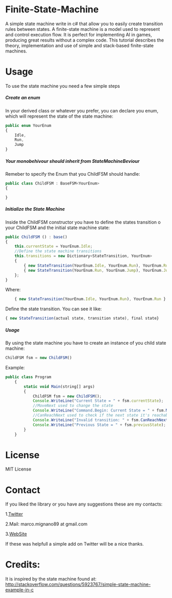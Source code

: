 # Finite-State-Machine
A simple state machine write in c# that allow you to easily create transition rules between states.
A finite-state machine is a model used to represent and control execution flow. It is perfect for implementing AI in games, producing great results without a complex code. This tutorial describes the theory, implementation and use of simple and stack-based finite-state machines.

# Usage
To use the state machine you need a few simple steps
##### Create an enum
In your derived class or whatever you prefer, you can declare you enum, which will represent the state of the state machine:
```javascript
public enum YourEnum
{
	Idle,
	Run,
	Jump
}
```
##### Your monobehivour should inherit from StateMachineBeviour
Remeber to specify the Enum that you ChildFSM should handle:
```javascript
public class ChildFSM : BaseFSM<YourEnum> 
{

}
```

##### Initialize the State Machine
Inside the ChildFSM constructor you have to define the states transition o your ChildFSM and the initial state machine state:
```javascript
public ChildFSM () : base()
{			
	this.currentState = YourEnum.Idle;
	//Define the state machine transitions
	this.transitions = new Dictionary<StateTransition, YourEnum>
	{
		{ new StateTransition(YourEnum.Idle, YourEnum.Run), YourEnum.Run }, 
		{ new StateTransition(YourEnum.Run, YourEnum.Jump), YourEnum.Jump }, 
	};	
}
```

Where:
```javascript
	{ new StateTransition(YourEnum.Idle, YourEnum.Run), YourEnum.Run }
```
Define the state transition. 
You can see it like:
```javascript
{ new StateTransition(actual state, transition state), final state}
```

##### Usage
By using the state machine you have to create an instance of you child state machine:
```javascript
ChildFSM fsm = new ChildFSM()
```
Example:
```javascript
public class Program
	{
		static void Main(string[] args)
		{
			ChildFSM fsm = new ChildFSM();
			Console.WriteLine("Current State = " + fsm.currentState);
			//MoveNext used to change the state
			Console.WriteLine("Command.Begin: Current State = " + fsm.MoveNext(PlayerState.Run));
			//CanReachNext used to check if the next state it's reachable
			Console.WriteLine("Invalid transition: " + fsm.CanReachNext(PlayerState.Idle));
			Console.WriteLine("Previous State = " + fsm.previusState);
		}
	}
```
# License
MIT License

# Contact
If you liked the library or you have any suggestions these are my contacts:

1.[Twitter](https://twitter.com/Marcomignano3Twitter) 

2.Mail: marco.mignano89 at gmail.com

3.[WebSite](http://marcomignano.altervista.org)  

If these was helpfull a simple add on Twitter will be a nice thanks.
# Credits:
It is inspired by the state machine found at: http://stackoverflow.com/questions/5923767/simple-state-machine-example-in-c
